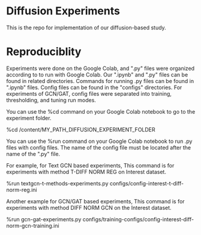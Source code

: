 # Diffusion Experiments
This is the repo for implementation of our diffusion-based study.


# Reproduciblity

Experiments were done on the Google Colab, and ".py" files were organized according to to run with Google Colab. Our ".ipynb" and ".py" files can be found in related directories. Commands for running .py files can be found in ".ipynb" files. Config files can be found in the "configs" directories. For experiments of GCN/GAT, config files were separated into training, thresholding, and tuning run modes.

You can use the %cd command on your Google Colab notebook to go to the experiment folder.

%cd /content/MY_PATH_DIFFUSION_EXPERIMENT_FOLDER

You can use the %run command on your Google Colab notebook to run .py files with config files. The name of the config file must be located after the name of the ".py" file.

For example, for Text GCN based experiments, This command is for experiments with method T-DIFF NORM REG on Interest dataset.  

%run textgcn-t-methods-experiments.py configs/config-interest-t-diff-norm-reg.ini

Another example for GCN/GAT based experiments, This command is for experiments with method DIFF NORM GCN on the Interest dataset. 

%run gcn-gat-experiments.py configs/training-configs/config-interest-diff-norm-gcn-training.ini
